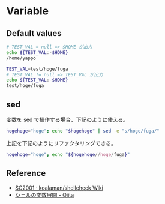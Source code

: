 # Variable

## Default values

```bash
# TEST_VAL = null => $HOME が出力
echo ${TEST_VAL:-$HOME}
/home/yappo

TEST_VAL=test/hoge/fuga
# TEST_VAL != null => TEST_VAL が出力
echo ${TEST_VAL:-$HOME} 
test/hoge/fuga
```

## sed

変数を sed で操作する場合、下記のように使える。

```bash
hogehoge="hoge"; echo "$hogehoge" | sed -e "s/hoge/fuga/"
```

上記を下記のようにリファクタリングできる。

```bash
hogehoge="hoge"; echo "${hogehoge//hoge/fuga}"
```

## Reference

- [SC2001 · koalaman/shellcheck Wiki](https://github.com/koalaman/shellcheck/wiki/SC2001)
- [シェルの変数展開 - Qiita](https://qiita.com/bsdhack/items/597eb7daee4a8b3276ba)
